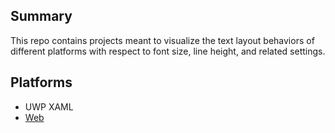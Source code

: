 
## Summary 
This repo contains projects meant to visualize the text layout behaviors of different platforms with respect to font size, line height, and related settings.

## Platforms
- UWP XAML
- [Web](https://aschultz.github.io/test-textlayout/)